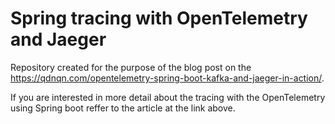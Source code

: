 # Spring tracing with OpenTelemetry and Jaeger

Repository created for the purpose of the blog post on the https://qdnqn.com/opentelemetry-spring-boot-kafka-and-jaeger-in-action/.

If you are interested in more detail about the tracing with the OpenTelemetry
using Spring boot reffer to the article at the link above.